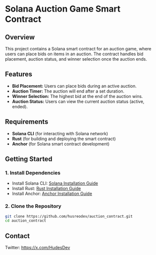 # Solana Auction Game Smart Contract

## Overview
This project contains a Solana smart contract for an auction game, where users can place bids on items in an auction. The contract handles bid placement, auction status, and winner selection once the auction ends.

## Features
- **Bid Placement:** Users can place bids during an active auction.
- **Auction Timer:** The auction will end after a set duration.
- **Winner Selection:** The highest bid at the end of the auction wins.
- **Auction Status:** Users can view the current auction status (active, ended).

## Requirements
- **Solana CLI** (for interacting with Solana network)
- **Rust** (for building and deploying the smart contract)
- **Anchor** (for Solana smart contract development)

## Getting Started

### 1. Install Dependencies
- Install Solana CLI: [Solana Installation Guide](https://docs.solana.com/cli/install-solana-cli-tools)
- Install Rust: [Rust Installation Guide](https://www.rust-lang.org/tools/install)
- Install Anchor: [Anchor Installation Guide](https://project-serum.github.io/anchor/getting-started/introduction.html)

### 2. Clone the Repository
```bash
git clone https://github.com/husreodev/auction_contract.git
cd auction_contract
```
## Contact
Twitter: https://x.com/HudesDev

